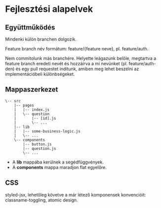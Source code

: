 # Fejlesztési alapelvek

## Együttműködés

Mindenki külön branchen dolgozik.

Feature branch név formátum: feature/{feature neve}, pl. feature/auth.

Nem commitolunk más branchére. Helyette leágazunk belőle, megtartva a feature branch eredeti nevét és hozzáírva a mi nevünket (pl. feature/auth-den) és egy pull requestet indítunk, amiben meg lehet beszélni az implementációbeli különbségeket.

## Mappaszerkezet

```
\-- src
    |-- pages
    |   |-- index.js
    |   \-- question
    |       |-- [id].js
    |       \-- ...
    |-- lib
    |   |-- some-business-logic.js
    |   \-- ...
    \-- components
        |-- button.js
        |-- question.js
        \-- ...
```

- A **lib** mappába kerülnek a segédfüggvények.
- A **components** mappa maradjon flat egyelőre.

## CSS

styled-jsx, lehetőleg követve a már létező komponensek konvencióit: classname-toggling, atomic design.